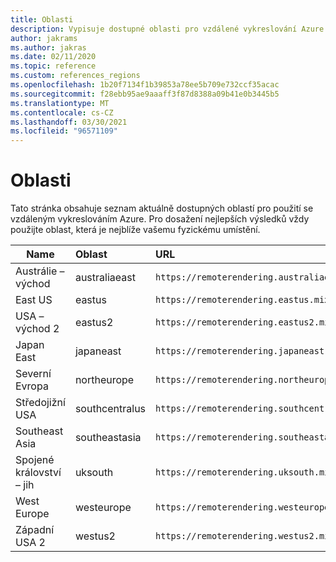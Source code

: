 ```yaml
---
title: Oblasti
description: Vypisuje dostupné oblasti pro vzdálené vykreslování Azure.
author: jakrams
ms.author: jakras
ms.date: 02/11/2020
ms.topic: reference
ms.custom: references_regions
ms.openlocfilehash: 1b20f7134f1b39853a78ee5b709e732ccf35acac
ms.sourcegitcommit: f28ebb95ae9aaaff3f87d8388a09b41e0b3445b5
ms.translationtype: MT
ms.contentlocale: cs-CZ
ms.lasthandoff: 03/30/2021
ms.locfileid: "96571109"
---
```

# <a name="regions"></a>Oblasti

Tato stránka obsahuje seznam aktuálně dostupných oblastí pro použití se vzdáleným vykreslováním Azure. Pro dosažení nejlepších výsledků vždy použijte oblast, která je nejblíže vašemu fyzickému umístění.

| Name | Oblast | URL |
|-----------|:-----------|:-----------|
| Austrálie – východ | australiaeast | `https://remoterendering.australiaeast.mixedreality.azure.com` |
| East US | eastus | `https://remoterendering.eastus.mixedreality.azure.com` |
| USA – východ 2 | eastus2 | `https://remoterendering.eastus2.mixedreality.azure.com` |
| Japan East | japaneast | `https://remoterendering.japaneast.mixedreality.azure.com` |
| Severní Evropa | northeurope | `https://remoterendering.northeurope.mixedreality.azure.com` |
| Středojižní USA | southcentralus | `https://remoterendering.southcentralus.mixedreality.azure.com` |
| Southeast Asia | southeastasia | `https://remoterendering.southeastasia.mixedreality.azure.com` |
| Spojené království – jih | uksouth | `https://remoterendering.uksouth.mixedreality.azure.com` |
| West Europe | westeurope | `https://remoterendering.westeurope.mixedreality.azure.com` |
| Západní USA 2 | westus2 | `https://remoterendering.westus2.mixedreality.azure.com` |